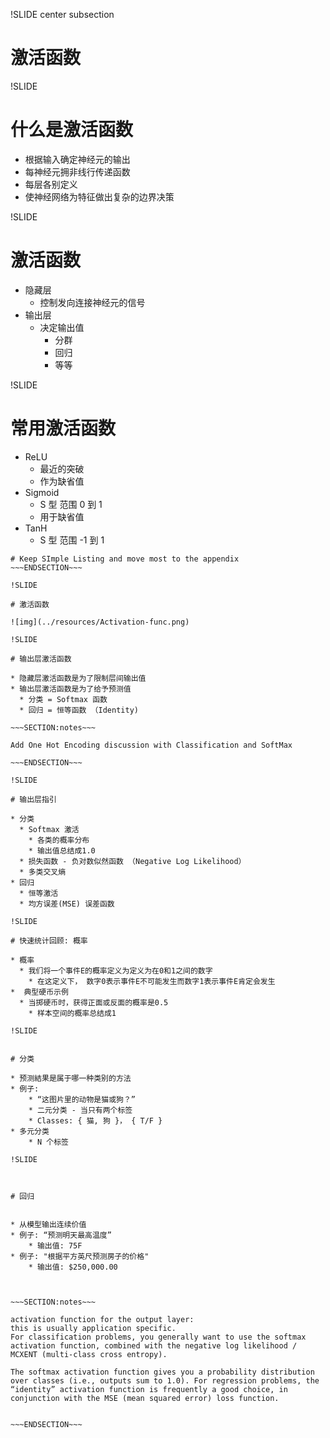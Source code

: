 !SLIDE center subsection

# 激活函数

!SLIDE

# 什么是激活函数

* 根据输入确定神经元的输出
* 每神经元拥非线行传递函数
* 每层各别定义
* 使神经网络为特征做出复杂的边界决策

!SLIDE

# 激活函数

* 隐藏层
  * 控制发向连接神经元的信号
* 输出层
  * 决定输出值
    * 分群
    * 回归
    * 等等


!SLIDE

# 常用激活函数

* ReLU
  * 最近的突破
  * 作为缺省值
* Sigmoid
  * S 型 范围 0 到 1
  * 用于缺省值
* TanH
  * S 型 范围 -1 到 1


~~~SECTION:notes~~~
# Keep SImple Listing and move most to the appendix
~~~ENDSECTION~~~

!SLIDE

# 激活函数

![img](../resources/Activation-func.png)

!SLIDE

# 输出层激活函数

* 隐藏层激活函数是为了限制层间输出值
* 输出层激活函数是为了给予预测值
  * 分类 = Softmax 函数
  * 回归 = 恒等函数 （Identity)

~~~SECTION:notes~~~

Add One Hot Encoding discussion with Classification and SoftMax

~~~ENDSECTION~~~

!SLIDE

# 输出层指引

* 分类
  * Softmax 激活
    * 各类的概率分布
    * 输出值总结成1.0
  * 损失函数 - 负对数似然函数 （Negative Log Likelihood）
  * 多类交叉熵
* 回归
  * 恒等激活
  * 均方误差(MSE) 误差函数

!SLIDE

# 快速统计回顾: 概率

* 概率
  * 我们将一个事件E的概率定义为定义为在0和1之间的数字
	* 在这定义下， 数字0表示事件E不可能发生而数字1表示事件E肯定会发生
*  典型硬币示例
  * 当掷硬币时，获得正面或反面的概率是0.5
	* 样本空间的概率总结成1

!SLIDE


# 分类

* 预测結果是属于哪一种类别的方法
* 例子:
	* “这图片里的动物是猫或狗？”
	* 二元分类 - 当只有两个标签
	* Classes: { 猫, 狗 }， { T/F }
* 多元分类
	* N 个标签

!SLIDE



# 回归


* 从模型输出连续价值
* 例子: “预测明天最高温度”
	* 输出值: 75F
* 例子: "根据平方英尺预测房子的价格"
	* 输出值: $250,000.00



~~~SECTION:notes~~~

activation function for the output layer:
this is usually application specific.
For classification problems, you generally want to use the softmax activation function, combined with the negative log likelihood / MCXENT (multi-class cross entropy).

The softmax activation function gives you a probability distribution over classes (i.e., outputs sum to 1.0). For regression problems, the “identity” activation function is frequently a good choice, in conjunction with the MSE (mean squared error) loss function.


~~~ENDSECTION~~~
